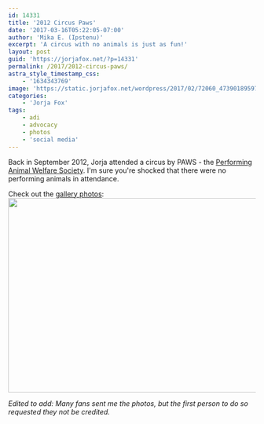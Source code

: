 ```yaml
---
id: 14331
title: '2012 Circus Paws'
date: '2017-03-16T05:22:05-07:00'
author: 'Mika E. (Ipstenu)'
excerpt: 'A circus with no animals is just as fun!'
layout: post
guid: 'https://jorjafox.net/?p=14331'
permalink: /2017/2012-circus-paws/
astra_style_timestamp_css:
    - '1634343769'
image: 'https://static.jorjafox.net/wordpress/2017/02/72060_473901895977158_1056741434_n.jpg'
categories:
    - 'Jorja Fox'
tags:
    - adi
    - advocacy
    - photos
    - 'social media'
---
```


Back in September 2012, Jorja attended a circus by PAWS - the <a href="http://www.pawsweb.org">Performing Animal Welfare Society</a>. I'm sure you're shocked that there were no performing animals in attendance.

Check out the <a href="https://jorjafox.net/gallery/pub/adi/20120929-paws-circus/">gallery photos</a>:<a href="https://jorjafox.net/gallery/pub/adi/20120929-paws-circus/"><img class="aligncenter size-large wp-image-14333" src="//static.jorjafox.net/wordpress/2017/02/gallery-960x633.png" alt="" width="600" height="396" /></a>

_Edited to add: Many fans sent me the photos, but the first person to do so requested they not be credited._
